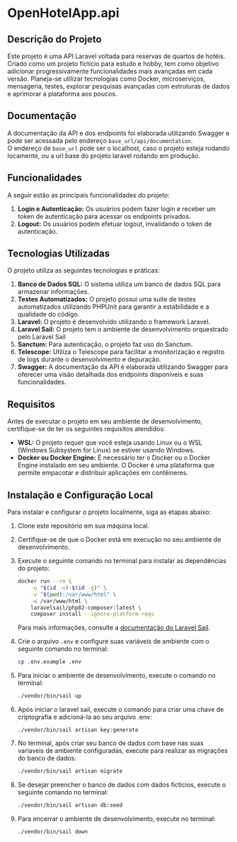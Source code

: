 # OpenHotelApp.api

## Descrição do Projeto

Este projeto é uma API Laravel voltada para reservas de quartos de hotéis. Criado como um projeto fictício para estudo e hobby, tem como objetivo adicionar progressivamente funcionalidades mais avançadas em cada versão. Planeja-se utilizar tecnologias como Docker, microserviços, mensageria, testes, explorar pesquisas avançadas com estruturas de dados e aprimorar a plataforma aos poucos.

## Documentação

A documentação da API e dos endpoints foi elaborada utilizando Swagger e pode ser acessada pelo endereço `base_url/api/documentation`.  
O endereço de `base_url` pode ser o localhost, caso o projeto esteja rodando locamente, ou a url base do projeto laravel rodando em produção.


## Funcionalidades

A seguir estão as principais funcionalidades do projeto:

1. **Login e Autenticação:** Os usuários podem fazer login e receber um token de autenticação para acessar os endpoints privados.
2. **Logout:** Os usuários podem efetuar logout, invalidando o token de autenticação. 

## Tecnologias Utilizadas

O projeto utiliza as seguintes tecnologias e práticas:

1. **Banco de Dados SQL:** O sistema utiliza um banco de dados SQL para armazenar informações.
2. **Testes Automatizados:** O projeto possui uma suíte de testes automatizados utilizando PHPUnit para garantir a estabilidade e a qualidade do código.
3. **Laravel:** O projeto é desenvolvido utilizando o framework Laravel.
4. **Laravel Sail:** O projeto tem o ambiente de desenvolvimento orquestrado pelo Laravel Sail
4. **Sanctum:** Para autenticação, o projeto faz uso do Sanctum.
5. **Telescope:** Utiliza o Telescope para facilitar a monitorização e registro de logs durante o desenvolvimento e depuração.
6. **Swagger:** A documentação da API é elaborada utilizando Swagger para oferecer uma visão detalhada dos endpoints disponíveis e suas funcionalidades.


## Requisitos

Antes de executar o projeto em seu ambiente de desenvolvimento, certifique-se de ter os seguintes requisitos atendidos:

- **WSL:** O projeto requer que você esteja usando Linux ou o WSL (Windows Subsystem for Linux) se estiver usando Windows.
- **Docker ou Docker Engine:** É necessário ter o Docker ou o Docker Engine instalado em seu ambiente. O Docker é uma plataforma que permite empacotar e distribuir aplicações em contêineres.

## Instalação e Configuração Local

Para instalar e configurar o projeto localmente, siga as etapas abaixo:

1. Clone este repositório em sua máquina local.

2. Certifique-se de que o Docker está em execução no seu ambiente de desenvolvimento.

3. Execute o seguinte comando no terminal para instalar as dependências do projeto:
     ```bash
     docker run --rm \
         -u "$(id -u):$(id -g)" \
         -v "$(pwd):/var/www/html" \
         -w /var/www/html \
         laravelsail/php82-composer:latest \
         composer install --ignore-platform-reqs
     ```
     Para mais informações, consulte a [documentação do Laravel Sail](link_laravel_sail).

4. Crie o arquivo `.env` e configure suas variáveis de ambiente com o seguinte comando no terminal:
     ```bash
     cp .env.example .env
     ```  
5. Para iniciar o ambiente de desenvolvimento, execute o comando no terminal:
     ```bash
     ./vendor/bin/sail up
     ```  

6. Após iniciar o laravel sail, execute o comando para criar uma chave de criptografia e adicioná-la ao seu arquivo .env:
    ```    
    ./vendor/bin/sail artisan key:generate
    ```

7. No terminal, após criar seu banco de dados com base nas suas variaveis de ambiente configuradas, execute para realizar as migrações do banco de dados:
     ```bash
     ./vendor/bin/sail artisan migrate
     ```

8. Se desejar preencher o banco de dados com dados fictícios, execute o seguinte comando no terminal:
     ```bash
     ./vendor/bin/sail artisan db:seed
     ```

9. Para encerrar o ambiente de desenvolvimento, execute no terminal:
     ```bash
     ./vendor/bin/sail down
     ```  

<!-- ## Recursos Externos

Durante o desenvolvimento do projeto XYZ, foram utilizados os seguintes recursos externos:

- [Biblioteca X](https://exemplo.com/biblioteca-x): Descrição da biblioteca X.
- [API de Pagamento Y](https://exemplo.com/api-pagamento-y): Integração com a API de pagamento Y para processar transações financeiras.
- [Framework Z](https://exemplo.com/framework-z): Utilização do framework Z para agilizar o desenvolvimento. -->

<!-- ## Licença

O projeto XYZ é licenciado sob a Licença MIT. Consulte o arquivo [LICENSE](https://github.com/seu-usuario/projeto-xyz/blob/main/LICENSE) para obter mais informações.    -->
